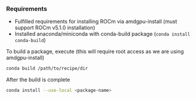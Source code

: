 ### Requirements
- Fulfilled requirements for installing ROCm via amdgpu-install (must support ROCm v5.1.0 installation)
- Installed anaconda/miniconda with conda-build package (`conda install conda-build`)

To build a package, execute (this will require root access as we are using amdgpu-install)
```bash
conda build /path/to/recipe/dir
```


After the build is complete
```bash
conda install --use-local <package-name>
```

